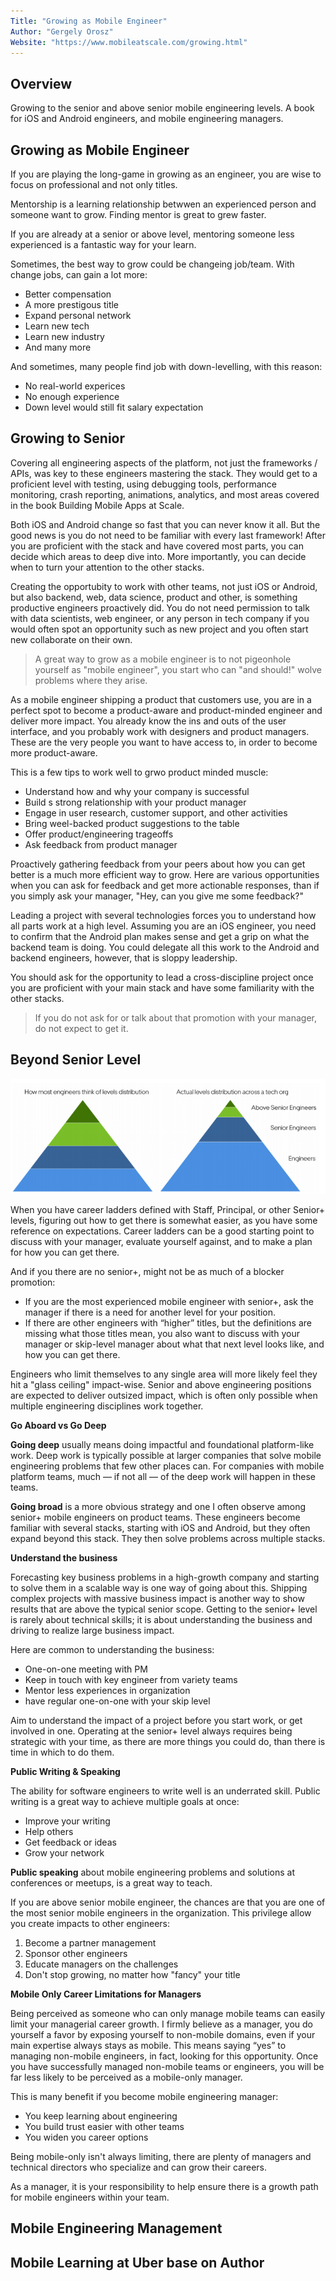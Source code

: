 ```yaml
---
Title: "Growing as Mobile Engineer"
Author: "Gergely Orosz"
Website: "https://www.mobileatscale.com/growing.html"
---
```


## Overview

Growing to the senior and above senior mobile engineering levels. A book for iOS and Android engineers, and mobile engineering managers.

## Growing as Mobile Engineer

If you are playing the long-game in growing as an engineer, you are wise to focus on professional and not only titles.

Mentorship is a learning relationship betwwen an experienced person and someone want to grow. Finding mentor is great to grew faster.

If you are already at a senior or above level, mentoring someone less experienced is a fantastic way for your learn.

Sometimes, the best way to grow could be changeing job/team. With change jobs, can gain a lot more:

- Better compensation
- A more prestigous title
- Expand personal network
- Learn new tech
- Learn new industry
- And many more

And sometimes, many people find job with down-levelling, with this reason:

- No real-world experices
- No enough experience
- Down level would still fit salary expectation

## Growing to Senior

Covering all engineering aspects of the platform, not just the frameworks / APIs, was key to these engineers mastering the stack. They would get to a proficient level with testing, using debugging tools, performance monitoring, crash reporting, animations, analytics, and most areas covered in the book Building Mobile Apps at Scale.

Both iOS and Android change so fast that you can never know it all. But the good news is you do not need to be familiar with every last framework! After you are proficient with the stack and have covered most parts, you can decide which areas to deep dive into. More importantly, you can decide when to turn your attention to the other stacks.

Creating the opportubity to work with other teams, not just iOS or Android, but also backend, web, data science, product and other, is something productive engineers proactively did. You do not need permission to talk with data scientists, web engineer, or any person in tech company if you would often spot an opportunity such as new project and you often start new collaborate on their own.

> A great way to grow as a mobile engineer is to not pigeonhole yourself as "mobile engineer", you start who can "and should!" wolve problems where they arise.

As a mobile engineer shipping a product that customers use, you are in a perfect spot to become a product-aware and product-minded engineer and deliver more impact. You already know the ins and outs of the user interface, and you probably work with designers and product managers. These are the very people you want to have access to, in order to become more product-aware.

This is a few tips to work well to grwo product minded muscle:

- Understand how and why your company is successful
- Build s strong relationship with your product manager
- Engage in user research, customer support, and other activities
- Bring weel-backed product suggestions to the table
- Offer product/engineering trageoffs
- Ask feedback from product manager

Proactively gathering feedback from your peers about how you can get better is a much more efficient way to grow. Here are various opportunities when you can ask for feedback and get more actionable responses, than if you simply ask your manager, "Hey, can you give me some feedback?"

Leading a project with several technologies forces you to understand how all parts work at a high level. Assuming you are an iOS engineer, you need to confirm that the Android plan makes sense and get a grip on what the backend team is doing. You could delegate all this work to the Android and backend engineers, however, that is sloppy leadership. 

You should ask for the opportunity to lead a cross-discipline project once you are proficient with your main stack and have some familiarity with the other stacks.

> If you do not ask for or talk about that promotion with your manager, do not expect to get it.


## Beyond Senior Level

![](../assets/career_leader.png)

When you have career ladders defined with Staff, Principal, or other Senior+ levels, figuring out how to get there is somewhat easier, as you have some reference on expectations. Career ladders can be a good starting point to discuss with your manager, evaluate yourself against, and to make a plan for how you can get there.

And if you there are no senior+, might not be as much of a blocker promotion:

- If you are the most experienced mobile engineer with senior+, ask the manager if there is a need for another level for your position.
-  If there are other engineers with “higher” titles, but the definitions are missing what those titles mean, you also want to discuss with your manager or skip-level manager about what that next level looks like, and how you can get there.

Engineers who limit themselves to any single area will more likely feel they hit a "glass ceiling" impact-wise. Senior and above engineering positions are expected to deliver outsized impact, which is often only possible when multiple engineering disciplines work together.

**Go Aboard vs Go Deep**

**Going deep** usually means doing impactful and foundational platform-like work. Deep work is typically possible at larger companies that solve mobile engineering problems that few other places can. For companies with mobile platform teams, much — if not all — of the deep work will happen in these teams. 

**Going broad** is a more obvious strategy and one I often observe among senior+ mobile engineers on product teams. These engineers become familiar with several stacks, starting with iOS and Android, but they often expand beyond this stack. They then solve problems across multiple stacks.

**Understand the business**

Forecasting key business problems in a high-growth company and starting to solve them in a scalable way is one way of going about this. Shipping complex projects with massive business impact is another way to show results that are above the typical senior scope. Getting to the senior+ level is rarely about technical skills; it is about understanding the business and driving to realize large business impact.

Here are common to understanding the business:

- One-on-one meeting with PM
- Keep in touch with key engineer from variety teams
- Mentor less experiences in organization
- have regular one-on-one with your skip level

Aim to understand the impact of a project before you start work, or get involved in one. Operating at the senior+ level always requires being strategic with your time, as there are more things you could do, than there is time in which to do them.

**Public Writing & Speaking**

The ability for software engineers to write well is an underrated skill. Public writing is a great way to achieve multiple goals at once:

- Improve your writing
- Help others
- Get feedback or ideas
- Grow your network

**Public speaking** about mobile engineering problems and solutions at conferences or meetups, is a great way to teach.

If you are above senior mobile engineer, the chances are that you are one of the most senior mobile engineers in the organization. This privilege allow you create impacts to other engineers:

1. Become a partner management
1. Sponsor other engineers
1. Educate managers on the challenges
1. Don't stop growing, no matter how "fancy" your title

**Mobile Only Career Limitations for Managers**

Being perceived as someone who can only manage mobile teams can easily limit your managerial career growth.
I firmly believe as a manager, you do yourself a favor by exposing yourself to non-mobile domains, even if your main expertise always stays as mobile. This means saying “yes” to managing non-mobile engineers, in fact, looking for this opportunity. Once you have successfully managed non-mobile teams or engineers, you will be far less likely to be perceived as a mobile-only manager.

This is many benefit if you become mobile engineering manager:

- You keep learning about engineering
- You build trust easier with other teams
- You widen you career options

Being mobile-only isn't always limiting, there are plenty of managers and technical directors who specialize and can grow their careers.

As a manager, it is your responsibility to help ensure there is a growth path for mobile engineers within your team.

## Mobile Engineering Management

## Mobile Learning at Uber base on Author